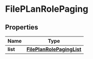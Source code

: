# FilePLanRolePaging

## Properties
| Name     | Type                                                    |
|----------|---------------------------------------------------------|
| **list** | [**FilePlanRolePagingList**](FilePlanRolePagingList.md) |


